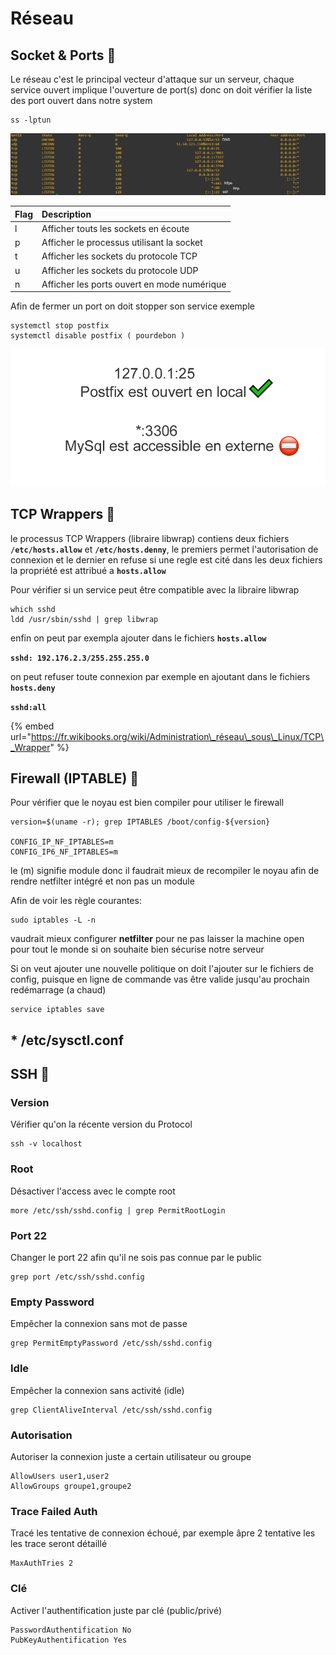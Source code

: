 # Réseau

## Socket & Ports 🔴 

Le réseau c'est le principal vecteur d'attaque sur un serveur, chaque service ouvert implique l'ouverture de port\(s\) donc on doit vérifier la liste des port ouvert dans notre system

```text
ss -lptun
```

![](../.gitbook/assets/port.png)

| Flag | Description |
| :--- | :--- |
| l | Afficher touts les sockets en écoute |
| p | Afficher le processus utilisant la socket |
| t | Afficher les sockets du protocole TCP |
| u | Afficher les sockets du protocole UDP |
| n | Afficher les ports ouvert en mode numérique |

Afin de fermer un port on doit stopper son service exemple

```text
systemctl stop postfix
systemctl disable postfix ( pourdebon )
```

![](../.gitbook/assets/ip.png)

## TCP Wrappers 🔴 

le processus TCP Wrappers \(libraire libwrap\) contiens deux fichiers **`/etc/hosts.allow`** et **`/etc/hosts.denny`**, le premiers permet l'autorisation de connexion et le dernier en refuse si une regle est cité dans les deux fichiers la propriété est attribué a **`hosts.allow`**

Pour vérifier si un service peut être compatible avec la libraire libwrap

```text
which sshd
ldd /usr/sbin/sshd | grep libwrap
```

enfin on peut par exempla ajouter dans le fichiers **`hosts.allow`**

**`sshd: 192.176.2.3/255.255.255.0`**

on peut refuser toute connexion par exemple en ajoutant dans le fichiers **`hosts.deny`**

**`sshd:all`**

{% embed url="https://fr.wikibooks.org/wiki/Administration\_réseau\_sous\_Linux/TCP\_Wrapper" %}

## Firewall \(IPTABLE\) 🔴 

Pour vérifier que le noyau est bien compiler pour utiliser le firewall 

```text
version=$(uname -r); grep IPTABLES /boot/config-${version}

CONFIG_IP_NF_IPTABLES=m
CONFIG_IP6_NF_IPTABLES=m
```

le \(m\) signifie module donc il faudrait mieux de recompiler le noyau afin de rendre netfilter intégré et non pas un module

Afin de voir les règle courantes:

```text
sudo iptables -L -n
```

vaudrait mieux configurer **netfilter** pour ne pas laisser la machine open pour tout le monde si on souhaite bien sécurise notre serveur 

Si on veut ajouter une nouvelle politique on doit l'ajouter sur le fichiers de config, puisque en ligne de commande vas être valide jusqu'au prochain redémarrage \(a chaud\)

```text
service iptables save
```

## \* /etc/sysctl.conf

## SSH 🔴 

### Version

Vérifier qu'on la récente version du Protocol

```text
ssh -v localhost
```

### Root

Désactiver l'access avec le compte root

```text
more /etc/ssh/sshd.config | grep PermitRootLogin
```

### Port 22

Changer le port 22 afin qu'il ne sois pas connue par le public

```text
grep port /etc/ssh/sshd.config
```

### Empty Password

Empêcher la connexion sans mot de passe

```text
grep PermitEmptyPassword /etc/ssh/sshd.config
```

### Idle

Empêcher la connexion sans activité \(idle\)

```text
grep ClientAliveInterval /etc/ssh/sshd.config
```

### Autorisation 

Autoriser la connexion juste a certain utilisateur ou groupe 

```text
AllowUsers user1,user2
AllowGroups groupe1,groupe2
```

### Trace Failed Auth

Tracé les tentative de connexion échoué, par exemple âpre 2 tentative les les trace seront détaillé

```text
MaxAuthTries 2
```

### Clé

Activer l'authentification juste par clé \(public/privé\)

```text
PasswordAuthentification No
PubKeyAuthentification Yes
```

